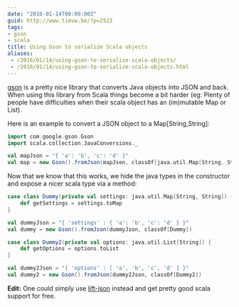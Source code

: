 ```yaml
---
date: "2016-01-14T00:00:00Z"
guid: http://www.timvw.be/?p=2523
tags:
- gson
- scala
title: Using Gson to serialize Scala objects
aliases:
 - /2016/01/14/using-gson-to-serialize-scala-objects/
 - /2016/01/14/using-gson-to-serialize-scala-objects.html
---
```

[gson](https://github.com/google/gson) is a pretty nice library that converts Java objects into JSON and back. When using this library from Scala things become a bit harder (eg: Plenty of people have difficulties when their scala object has an (im)mutable Map or List).

Here is an example to convert a JSON object to a Map\[String,String\]:

```scala
import com.google.gson.Gson
import scala.collection.JavaConversions._

val mapJson = "{ 'a': 'b', 'c': 'd' }"
val map = new Gson().fromJson(mapJson, classOf[java.util.Map[String, String]])
```

Now that we know that this works, we hide the java types in the constructor and expose a nicer scala type via a method:

```scala
case class Dummy(private val settings: java.util.Map[String, String]) {
	def getSettings = settings.toMap
}

val dummyJson = "{ 'settings' : { 'a': 'b', 'c': 'd' } }"
val dummy = new Gson().fromJson(dummyJson, classOf[Dummy])

case class Dummy2(private val options: java.util.List[String]) {
	def getOptions = options.toList
}

val dummy2Json = "{ 'options' : [ 'a', 'b', 'c', 'd' ] }"
val dummy2 = new Gson().fromJson(dummy2Json, classOf[Dummy2])
```

**Edit:** One could simply use [lift-json](https://github.com/lift/lift/tree/master/framework/lift-base/lift-json) instead and get pretty good scala support for free.